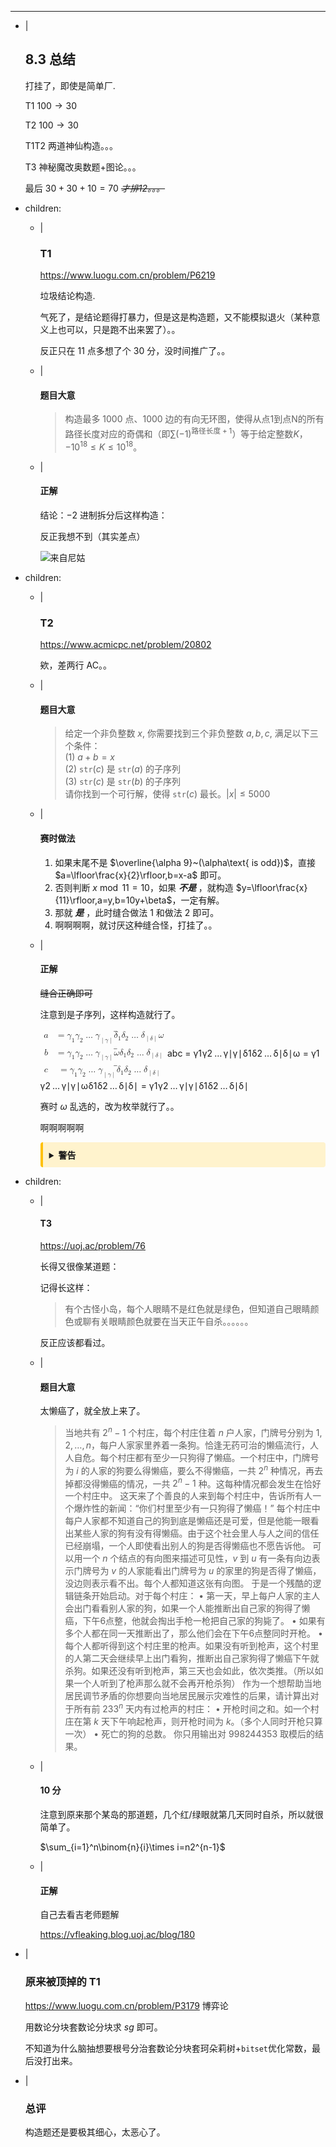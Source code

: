 ---
- |
    ## 8.3 总结

    打挂了，即使是简单厂.

    $\text{T1 }100\to30$

    $\text{T2 }100\to30$

    $\text{T1T2}$ 两道神仙构造。。。

    $\text{T3}$ 神秘魔改奥数题+图论。。。

    最后 $30+30+10=70$ _~~才排12。。。~~_

- children:
    - |
        ### T1

        <https://www.luogu.com.cn/problem/P6219>

        垃圾结论构造.

        气死了，是结论题得打暴力，但是这是构造题，又不能模拟退火（某种意义上也可以，只是跑不出来罢了）。。

        反正只在 $11$ 点多想了个 $30$ 分，没时间推广了。。

    - |
        #### 题目大意

        > 构造最多 $1000$ 点、$1000$ 边的有向无环图，使得从点1到点N的所有路径长度对应的奇偶和（即$\sum (-1)^{\text{路径长度}+1}$）等于给定整数$K$，$-10^{18}\leq K\leq10^{18}$。

    - |
        #### 正解

        结论：$-2$ 进制拆分后这样构造：

        反正我想不到（其实差点）

        ![来自尼姑](https://cdn.luogu.com.cn/upload/image_hosting/2we2xxea.png)

- children:
    - |
        ### T2

        <https://www.acmicpc.net/problem/20802>

        欸，差两行 AC。。

    - |
        #### 题目大意

        > 给定一个非负整数 $x$, 你需要找到三个非负整数 $a, b, c$, 满足以下三个条件：
        <br> (1) $\newcommand{\str}{\mathrm{str}}a+b=x$
        <br> (2) $\texttt{str}(c)$ 是 $\texttt{str}(a)$ 的子序列
        <br> (3) $\texttt{str}(c)$ 是 $\texttt{str}(b)$ 的子序列
        <br> 请你找到一个可行解，使得 $\texttt{str}(c)$ 最长。$\lvert x\rvert\leq 5000$

    - |
        #### 赛时做法

        1. 如果末尾不是 $\overline{\alpha 9}~(\alpha\text{ is odd})$，直接 $a=\lfloor\frac{x}{2}\rfloor,b=x-a$ 即可。
        2. 否则判断 $x\bmod11=10$，如果 _**不是**_ ，就构造 $y=\lfloor\frac{x}{11}\rfloor,a=y,b=10y+\beta$，一定有解。
        3. 那就 _**是**_ ，此时缝合做法 $1$ 和做法 $2$ 即可。
        4. 啊啊啊啊，就讨厌这种缝合怪，打挂了。。
    
    - |
        #### 正解

        ~~缝合正确即可~~

        注意到是子序列，这样构造就行了。

        <span class="katex-display"><span class="katex"><span class="katex-mathml"><math xmlns="http://www.w3.org/1998/Math/MathML"><semantics><mtable rowspacing="0.24999999999999992em" columnalign="right left" columnspacing="0em"><mtr><mtd><mstyle scriptlevel="0" displaystyle="true"><mi>a</mi></mstyle></mtd><mtd><mstyle scriptlevel="0" displaystyle="true"><mrow><mrow></mrow><mo>=</mo><mover accent="true"><mrow><msub><mi>γ</mi><mn>1</mn></msub><msub><mi>γ</mi><mn>2</mn></msub><mo>…</mo><msub><mi>γ</mi><mrow><mo stretchy="false">∣</mo><mi>γ</mi><mo stretchy="false">∣</mo></mrow></msub><msub><mi>δ</mi><mn>1</mn></msub><msub><mi>δ</mi><mn>2</mn></msub><mo>…</mo><msub><mi>δ</mi><mrow><mo stretchy="false">∣</mo><mi>δ</mi><mo stretchy="false">∣</mo></mrow></msub><mi>ω</mi></mrow><mo stretchy="true">‾</mo></mover></mrow></mstyle></mtd></mtr><mtr><mtd><mstyle scriptlevel="0" displaystyle="true"><mi>b</mi></mstyle></mtd><mtd><mstyle scriptlevel="0" displaystyle="true"><mrow><mrow></mrow><mo>=</mo><mover accent="true"><mrow><msub><mi>γ</mi><mn>1</mn></msub><msub><mi>γ</mi><mn>2</mn></msub><mo>…</mo><msub><mi>γ</mi><mrow><mo stretchy="false">∣</mo><mi>γ</mi><mo stretchy="false">∣</mo></mrow></msub><mi>ω</mi><msub><mi>δ</mi><mn>1</mn></msub><msub><mi>δ</mi><mn>2</mn></msub><mo>…</mo><msub><mi>δ</mi><mrow><mo stretchy="false">∣</mo><mi>δ</mi><mo stretchy="false">∣</mo></mrow></msub></mrow><mo stretchy="true">‾</mo></mover></mrow></mstyle></mtd></mtr><mtr><mtd><mstyle scriptlevel="0" displaystyle="true"><mi>c</mi></mstyle></mtd><mtd><mstyle scriptlevel="0" displaystyle="true"><mrow><mrow></mrow><mo>=</mo><mover accent="true"><mrow><msub><mi>γ</mi><mn>1</mn></msub><msub><mi>γ</mi><mn>2</mn></msub><mo>…</mo><msub><mi>γ</mi><mrow><mo stretchy="false">∣</mo><mi>γ</mi><mo stretchy="false">∣</mo></mrow></msub><msub><mi>δ</mi><mn>1</mn></msub><msub><mi>δ</mi><mn>2</mn></msub><mo>…</mo><msub><mi>δ</mi><mrow><mo stretchy="false">∣</mo><mi>δ</mi><mo stretchy="false">∣</mo></mrow></msub></mrow><mo stretchy="true">‾</mo></mover></mrow></mstyle></mtd></mtr></mtable><annotation encoding="application/x-tex">        \begin{aligned}
        a&amp;=\overline{\gamma_1\gamma_2\dots\gamma_{\lvert\gamma\rvert}\delta_1\delta_2\dots\delta_{\lvert\delta\rvert}\omega}\\
        b&amp;=\overline{\gamma_1\gamma_2\dots\gamma_{\lvert\gamma\rvert}\omega\delta_1\delta_2\dots\delta_{\lvert\delta\rvert}}\\
        c&amp;=\overline{\gamma_1\gamma_2\dots\gamma_{\lvert\gamma\rvert}\delta_1\delta_2\dots\delta_{\lvert\delta\rvert}}\\
        \end{aligned}</annotation></semantics></math></span><span class="katex-html" aria-hidden="true"><span class="base"><span class="strut" style="height:4.663320000000001em;vertical-align:-2.0816600000000003em;"></span><span class="mord"><span class="mtable"><span class="col-align-r"><span class="vlist-t vlist-t2"><span class="vlist-r"><span class="vlist" style="height:2.5816600000000003em;"><span style="top:-4.68722em;"><span class="pstrut" style="height:3em;"></span><span class="mord"><span class="mord mathdefault">a</span></span></span><span style="top:-3.1327800000000003em;"><span class="pstrut" style="height:3em;"></span><span class="mord"><span class="mord mathdefault">b</span></span></span><span style="top:-1.5783399999999999em;"><span class="pstrut" style="height:3em;"></span><span class="mord"><span class="mord mathdefault">c</span></span></span></span><span class="vlist-s">&ZeroWidthSpace;</span></span><span class="vlist-r"><span class="vlist" style="height:2.0816600000000003em;"><span></span></span></span></span></span><span class="col-align-l"><span class="vlist-t vlist-t2"><span class="vlist-r"><span class="vlist" style="height:2.5816600000000003em;"><span style="top:-4.68722em;"><span class="pstrut" style="height:3em;"></span><span class="mord"><span class="mord"></span><span class="mspace" style="margin-right:0.2777777777777778em;"></span><span class="mrel">=</span><span class="mspace" style="margin-right:0.2777777777777778em;"></span><span class="mord overline"><span class="vlist-t vlist-t2"><span class="vlist-r"><span class="vlist" style="height:0.89444em;"><span style="top:-3em;"><span class="pstrut" style="height:3em;"></span><span class="mord"><span class="mord"><span class="mord mathdefault" style="margin-right:0.05556em;">γ</span><span class="msupsub"><span class="vlist-t vlist-t2"><span class="vlist-r"><span class="vlist" style="height:0.30110799999999993em;"><span style="top:-2.5500000000000003em;margin-left:-0.05556em;margin-right:0.05em;"><span class="pstrut" style="height:2.7em;"></span><span class="sizing reset-size6 size3 mtight"><span class="mord mtight">1</span></span></span></span><span class="vlist-s">&ZeroWidthSpace;</span></span><span class="vlist-r"><span class="vlist" style="height:0.15em;"><span></span></span></span></span></span></span><span class="mord"><span class="mord mathdefault" style="margin-right:0.05556em;">γ</span><span class="msupsub"><span class="vlist-t vlist-t2"><span class="vlist-r"><span class="vlist" style="height:0.30110799999999993em;"><span style="top:-2.5500000000000003em;margin-left:-0.05556em;margin-right:0.05em;"><span class="pstrut" style="height:2.7em;"></span><span class="sizing reset-size6 size3 mtight"><span class="mord mtight">2</span></span></span></span><span class="vlist-s">&ZeroWidthSpace;</span></span><span class="vlist-r"><span class="vlist" style="height:0.15em;"><span></span></span></span></span></span></span><span class="mspace" style="margin-right:0.16666666666666666em;"></span><span class="minner">…</span><span class="mspace" style="margin-right:0.16666666666666666em;"></span><span class="mord"><span class="mord mathdefault" style="margin-right:0.05556em;">γ</span><span class="msupsub"><span class="vlist-t vlist-t2"><span class="vlist-r"><span class="vlist" style="height:0.34480000000000005em;"><span style="top:-2.5198em;margin-left:-0.05556em;margin-right:0.05em;"><span class="pstrut" style="height:2.7em;"></span><span class="sizing reset-size6 size3 mtight"><span class="mord mtight"><span class="mopen mtight">∣</span><span class="mord mathdefault mtight" style="margin-right:0.05556em;">γ</span><span class="mclose mtight">∣</span></span></span></span></span><span class="vlist-s">&ZeroWidthSpace;</span></span><span class="vlist-r"><span class="vlist" style="height:0.3551999999999999em;"><span></span></span></span></span></span></span><span class="mord"><span class="mord mathdefault" style="margin-right:0.03785em;">δ</span><span class="msupsub"><span class="vlist-t vlist-t2"><span class="vlist-r"><span class="vlist" style="height:0.30110799999999993em;"><span style="top:-2.5500000000000003em;margin-left:-0.03785em;margin-right:0.05em;"><span class="pstrut" style="height:2.7em;"></span><span class="sizing reset-size6 size3 mtight"><span class="mord mtight">1</span></span></span></span><span class="vlist-s">&ZeroWidthSpace;</span></span><span class="vlist-r"><span class="vlist" style="height:0.15em;"><span></span></span></span></span></span></span><span class="mord"><span class="mord mathdefault" style="margin-right:0.03785em;">δ</span><span class="msupsub"><span class="vlist-t vlist-t2"><span class="vlist-r"><span class="vlist" style="height:0.30110799999999993em;"><span style="top:-2.5500000000000003em;margin-left:-0.03785em;margin-right:0.05em;"><span class="pstrut" style="height:2.7em;"></span><span class="sizing reset-size6 size3 mtight"><span class="mord mtight">2</span></span></span></span><span class="vlist-s">&ZeroWidthSpace;</span></span><span class="vlist-r"><span class="vlist" style="height:0.15em;"><span></span></span></span></span></span></span><span class="mspace" style="margin-right:0.16666666666666666em;"></span><span class="minner">…</span><span class="mspace" style="margin-right:0.16666666666666666em;"></span><span class="mord"><span class="mord mathdefault" style="margin-right:0.03785em;">δ</span><span class="msupsub"><span class="vlist-t vlist-t2"><span class="vlist-r"><span class="vlist" style="height:0.34480000000000005em;"><span style="top:-2.5198em;margin-left:-0.03785em;margin-right:0.05em;"><span class="pstrut" style="height:2.7em;"></span><span class="sizing reset-size6 size3 mtight"><span class="mord mtight"><span class="mopen mtight">∣</span><span class="mord mathdefault mtight" style="margin-right:0.03785em;">δ</span><span class="mclose mtight">∣</span></span></span></span></span><span class="vlist-s">&ZeroWidthSpace;</span></span><span class="vlist-r"><span class="vlist" style="height:0.3551999999999999em;"><span></span></span></span></span></span></span><span class="mord mathdefault" style="margin-right:0.03588em;">ω</span></span></span><span style="top:-3.81444em;"><span class="pstrut" style="height:3em;"></span><span class="overline-line" style="border-bottom-width:0.04em;"></span></span></span><span class="vlist-s">&ZeroWidthSpace;</span></span><span class="vlist-r"><span class="vlist" style="height:0.3551999999999999em;"><span></span></span></span></span></span></span></span><span style="top:-3.1327800000000003em;"><span class="pstrut" style="height:3em;"></span><span class="mord"><span class="mord"></span><span class="mspace" style="margin-right:0.2777777777777778em;"></span><span class="mrel">=</span><span class="mspace" style="margin-right:0.2777777777777778em;"></span><span class="mord overline"><span class="vlist-t vlist-t2"><span class="vlist-r"><span class="vlist" style="height:0.89444em;"><span style="top:-3em;"><span class="pstrut" style="height:3em;"></span><span class="mord"><span class="mord"><span class="mord mathdefault" style="margin-right:0.05556em;">γ</span><span class="msupsub"><span class="vlist-t vlist-t2"><span class="vlist-r"><span class="vlist" style="height:0.30110799999999993em;"><span style="top:-2.5500000000000003em;margin-left:-0.05556em;margin-right:0.05em;"><span class="pstrut" style="height:2.7em;"></span><span class="sizing reset-size6 size3 mtight"><span class="mord mtight">1</span></span></span></span><span class="vlist-s">&ZeroWidthSpace;</span></span><span class="vlist-r"><span class="vlist" style="height:0.15em;"><span></span></span></span></span></span></span><span class="mord"><span class="mord mathdefault" style="margin-right:0.05556em;">γ</span><span class="msupsub"><span class="vlist-t vlist-t2"><span class="vlist-r"><span class="vlist" style="height:0.30110799999999993em;"><span style="top:-2.5500000000000003em;margin-left:-0.05556em;margin-right:0.05em;"><span class="pstrut" style="height:2.7em;"></span><span class="sizing reset-size6 size3 mtight"><span class="mord mtight">2</span></span></span></span><span class="vlist-s">&ZeroWidthSpace;</span></span><span class="vlist-r"><span class="vlist" style="height:0.15em;"><span></span></span></span></span></span></span><span class="mspace" style="margin-right:0.16666666666666666em;"></span><span class="minner">…</span><span class="mspace" style="margin-right:0.16666666666666666em;"></span><span class="mord"><span class="mord mathdefault" style="margin-right:0.05556em;">γ</span><span class="msupsub"><span class="vlist-t vlist-t2"><span class="vlist-r"><span class="vlist" style="height:0.34480000000000005em;"><span style="top:-2.5198em;margin-left:-0.05556em;margin-right:0.05em;"><span class="pstrut" style="height:2.7em;"></span><span class="sizing reset-size6 size3 mtight"><span class="mord mtight"><span class="mopen mtight">∣</span><span class="mord mathdefault mtight" style="margin-right:0.05556em;">γ</span><span class="mclose mtight">∣</span></span></span></span></span><span class="vlist-s">&ZeroWidthSpace;</span></span><span class="vlist-r"><span class="vlist" style="height:0.3551999999999999em;"><span></span></span></span></span></span></span><span class="mord mathdefault" style="margin-right:0.03588em;">ω</span><span class="mord"><span class="mord mathdefault" style="margin-right:0.03785em;">δ</span><span class="msupsub"><span class="vlist-t vlist-t2"><span class="vlist-r"><span class="vlist" style="height:0.30110799999999993em;"><span style="top:-2.5500000000000003em;margin-left:-0.03785em;margin-right:0.05em;"><span class="pstrut" style="height:2.7em;"></span><span class="sizing reset-size6 size3 mtight"><span class="mord mtight">1</span></span></span></span><span class="vlist-s">&ZeroWidthSpace;</span></span><span class="vlist-r"><span class="vlist" style="height:0.15em;"><span></span></span></span></span></span></span><span class="mord"><span class="mord mathdefault" style="margin-right:0.03785em;">δ</span><span class="msupsub"><span class="vlist-t vlist-t2"><span class="vlist-r"><span class="vlist" style="height:0.30110799999999993em;"><span style="top:-2.5500000000000003em;margin-left:-0.03785em;margin-right:0.05em;"><span class="pstrut" style="height:2.7em;"></span><span class="sizing reset-size6 size3 mtight"><span class="mord mtight">2</span></span></span></span><span class="vlist-s">&ZeroWidthSpace;</span></span><span class="vlist-r"><span class="vlist" style="height:0.15em;"><span></span></span></span></span></span></span><span class="mspace" style="margin-right:0.16666666666666666em;"></span><span class="minner">…</span><span class="mspace" style="margin-right:0.16666666666666666em;"></span><span class="mord"><span class="mord mathdefault" style="margin-right:0.03785em;">δ</span><span class="msupsub"><span class="vlist-t vlist-t2"><span class="vlist-r"><span class="vlist" style="height:0.34480000000000005em;"><span style="top:-2.5198em;margin-left:-0.03785em;margin-right:0.05em;"><span class="pstrut" style="height:2.7em;"></span><span class="sizing reset-size6 size3 mtight"><span class="mord mtight"><span class="mopen mtight">∣</span><span class="mord mathdefault mtight" style="margin-right:0.03785em;">δ</span><span class="mclose mtight">∣</span></span></span></span></span><span class="vlist-s">&ZeroWidthSpace;</span></span><span class="vlist-r"><span class="vlist" style="height:0.3551999999999999em;"><span></span></span></span></span></span></span></span></span><span style="top:-3.81444em;"><span class="pstrut" style="height:3em;"></span><span class="overline-line" style="border-bottom-width:0.04em;"></span></span></span><span class="vlist-s">&ZeroWidthSpace;</span></span><span class="vlist-r"><span class="vlist" style="height:0.3551999999999999em;"><span></span></span></span></span></span></span></span><span style="top:-1.5783399999999999em;"><span class="pstrut" style="height:3em;"></span><span class="mord"><span class="mord"></span><span class="mspace" style="margin-right:0.2777777777777778em;"></span><span class="mrel">=</span><span class="mspace" style="margin-right:0.2777777777777778em;"></span><span class="mord overline"><span class="vlist-t vlist-t2"><span class="vlist-r"><span class="vlist" style="height:0.89444em;"><span style="top:-3em;"><span class="pstrut" style="height:3em;"></span><span class="mord"><span class="mord"><span class="mord mathdefault" style="margin-right:0.05556em;">γ</span><span class="msupsub"><span class="vlist-t vlist-t2"><span class="vlist-r"><span class="vlist" style="height:0.30110799999999993em;"><span style="top:-2.5500000000000003em;margin-left:-0.05556em;margin-right:0.05em;"><span class="pstrut" style="height:2.7em;"></span><span class="sizing reset-size6 size3 mtight"><span class="mord mtight">1</span></span></span></span><span class="vlist-s">&ZeroWidthSpace;</span></span><span class="vlist-r"><span class="vlist" style="height:0.15em;"><span></span></span></span></span></span></span><span class="mord"><span class="mord mathdefault" style="margin-right:0.05556em;">γ</span><span class="msupsub"><span class="vlist-t vlist-t2"><span class="vlist-r"><span class="vlist" style="height:0.30110799999999993em;"><span style="top:-2.5500000000000003em;margin-left:-0.05556em;margin-right:0.05em;"><span class="pstrut" style="height:2.7em;"></span><span class="sizing reset-size6 size3 mtight"><span class="mord mtight">2</span></span></span></span><span class="vlist-s">&ZeroWidthSpace;</span></span><span class="vlist-r"><span class="vlist" style="height:0.15em;"><span></span></span></span></span></span></span><span class="mspace" style="margin-right:0.16666666666666666em;"></span><span class="minner">…</span><span class="mspace" style="margin-right:0.16666666666666666em;"></span><span class="mord"><span class="mord mathdefault" style="margin-right:0.05556em;">γ</span><span class="msupsub"><span class="vlist-t vlist-t2"><span class="vlist-r"><span class="vlist" style="height:0.34480000000000005em;"><span style="top:-2.5198em;margin-left:-0.05556em;margin-right:0.05em;"><span class="pstrut" style="height:2.7em;"></span><span class="sizing reset-size6 size3 mtight"><span class="mord mtight"><span class="mopen mtight">∣</span><span class="mord mathdefault mtight" style="margin-right:0.05556em;">γ</span><span class="mclose mtight">∣</span></span></span></span></span><span class="vlist-s">&ZeroWidthSpace;</span></span><span class="vlist-r"><span class="vlist" style="height:0.3551999999999999em;"><span></span></span></span></span></span></span><span class="mord"><span class="mord mathdefault" style="margin-right:0.03785em;">δ</span><span class="msupsub"><span class="vlist-t vlist-t2"><span class="vlist-r"><span class="vlist" style="height:0.30110799999999993em;"><span style="top:-2.5500000000000003em;margin-left:-0.03785em;margin-right:0.05em;"><span class="pstrut" style="height:2.7em;"></span><span class="sizing reset-size6 size3 mtight"><span class="mord mtight">1</span></span></span></span><span class="vlist-s">&ZeroWidthSpace;</span></span><span class="vlist-r"><span class="vlist" style="height:0.15em;"><span></span></span></span></span></span></span><span class="mord"><span class="mord mathdefault" style="margin-right:0.03785em;">δ</span><span class="msupsub"><span class="vlist-t vlist-t2"><span class="vlist-r"><span class="vlist" style="height:0.30110799999999993em;"><span style="top:-2.5500000000000003em;margin-left:-0.03785em;margin-right:0.05em;"><span class="pstrut" style="height:2.7em;"></span><span class="sizing reset-size6 size3 mtight"><span class="mord mtight">2</span></span></span></span><span class="vlist-s">&ZeroWidthSpace;</span></span><span class="vlist-r"><span class="vlist" style="height:0.15em;"><span></span></span></span></span></span></span><span class="mspace" style="margin-right:0.16666666666666666em;"></span><span class="minner">…</span><span class="mspace" style="margin-right:0.16666666666666666em;"></span><span class="mord"><span class="mord mathdefault" style="margin-right:0.03785em;">δ</span><span class="msupsub"><span class="vlist-t vlist-t2"><span class="vlist-r"><span class="vlist" style="height:0.34480000000000005em;"><span style="top:-2.5198em;margin-left:-0.03785em;margin-right:0.05em;"><span class="pstrut" style="height:2.7em;"></span><span class="sizing reset-size6 size3 mtight"><span class="mord mtight"><span class="mopen mtight">∣</span><span class="mord mathdefault mtight" style="margin-right:0.03785em;">δ</span><span class="mclose mtight">∣</span></span></span></span></span><span class="vlist-s">&ZeroWidthSpace;</span></span><span class="vlist-r"><span class="vlist" style="height:0.3551999999999999em;"><span></span></span></span></span></span></span></span></span><span style="top:-3.81444em;"><span class="pstrut" style="height:3em;"></span><span class="overline-line" style="border-bottom-width:0.04em;"></span></span></span><span class="vlist-s">&ZeroWidthSpace;</span></span><span class="vlist-r"><span class="vlist" style="height:0.3551999999999999em;"><span></span></span></span></span></span></span></span></span><span class="vlist-s">&ZeroWidthSpace;</span></span><span class="vlist-r"><span class="vlist" style="height:2.0816600000000003em;"><span></span></span></span></span></span></span></span></span></span></span></span>

        赛时 $\omega$ 乱选的，改为枚举就行了。。

        啊啊啊啊啊

        <div class="warning" style="
            background-color: #fff3cd;
            border-left: 4px solid #ffc107;
            padding: 10px;
            margin: 10px 0;
            border-radius: 4px;
        ">
        <details>
        <summary style="font-weight: bold; cursor: pointer;">警告</summary>
        <div style="margin-top: 10px; color: black; font-size: 18px;">
        记得特判 $x=0$，反正我没挂，就不默认展开了。
        </div>
        </details>
        </div>


- children:
    - |
        #### T3

        <https://uoj.ac/problem/76>

        长得又很像某道题：

        记得长这样：

        > 有个古怪小岛，每个人眼睛不是红色就是绿色，但知道自己眼睛颜色或聊有关眼睛颜色就要在当天正午自杀。。。。。。

        反正应该都看过。

    - |
        #### 题目大意

        太懒癌了，就全放上来了。

        > 当地共有 $2^n - 1$ 个村庄，每个村庄住着 $n$ 户人家，门牌号分别为 $1, 2, \dots, n$，每户人家家里养着一条狗。恰逢无药可治的懒癌流行，人人自危。每个村庄都有至少一只狗得了懒癌。一个村庄中，门牌号为 $i$ 的人家的狗要么得懒癌，要么不得懒癌，一共 $2^n$ 种情况，再去掉都没得懒癌的情况，一共 $2^n - 1$ 种。这每种情况都会发生在恰好一个村庄中。
        这天来了个善良的人来到每个村庄中，告诉所有人一个爆炸性的新闻：“你们村里至少有一只狗得了懒癌！”
        每个村庄中每户人家都不知道自己的狗到底是懒癌还是可爱，但是他能一眼看出某些人家的狗有没有得懒癌。由于这个社会里人与人之间的信任已经崩塌，一个人即使看出别人的狗是否得懒癌也不愿告诉他。
        可以用一个 $n$ 个结点的有向图来描述可见性，$v$ 到 $u$ 有一条有向边表示门牌号为 $v$ 的人家能看出门牌号为 $u$ 的家里的狗是否得了懒癌，没边则表示看不出。每个人都知道这张有向图。
        于是一个残酷的逻辑链条开始启动。对于每个村庄：
        $\bullet$ 第一天，早上每户人家的主人会出门看看别人家的狗，如果一个人能推断出自己家的狗得了懒癌，下午6点整，他就会掏出手枪一枪把自己家的狗毙了。
        $\bullet$ 如果有多个人都在同一天推断出了，那么他们会在下午6点整同时开枪。
        $\bullet$ 每个人都听得到这个村庄里的枪声。如果没有听到枪声，这个村里的人第二天会继续早上出门看狗，推断出自己家狗得了懒癌下午就杀狗。如果还没有听到枪声，第三天也会如此，依次类推。（所以如果一个人听到了枪声那么就不会再开枪杀狗）
        作为一个想帮助当地居民调节矛盾的你想要向当地居民展示灾难性的后果，请计算出对于所有前 $233^n$ 天内有过枪声的村庄：
        $\bullet$ 开枪时间之和。如一个村庄在第 $k$ 天下午响起枪声，则开枪时间为 $k$。（多个人同时开枪只算一次）
        $\bullet$ 死亡的狗的总数。
        你只用输出对 $998244353$ 取模后的结果。

    - |
        #### $10$ 分

        注意到原来那个某岛的那道题，几个红/绿眼就第几天同时自杀，所以就很简单了。

        $\sum_{i=1}^n\binom{n}{i}\times i=n2^{n-1}$

    - |
        #### 正解

        自己去看吉老师题解

        <https://vfleaking.blog.uoj.ac/blog/180>

- |
    ### 原来被顶掉的 T1

    <https://www.luogu.com.cn/problem/P3179> 博弈论

    用数论分块套数论分块求 $sg$ 即可。

    不知道为什么脑抽想要根号分治套数论分块套珂朵莉树+`bitset`优化常数，最后没打出来。

- |
    ### 总评

    构造题还是要极其细心，太恶心了。